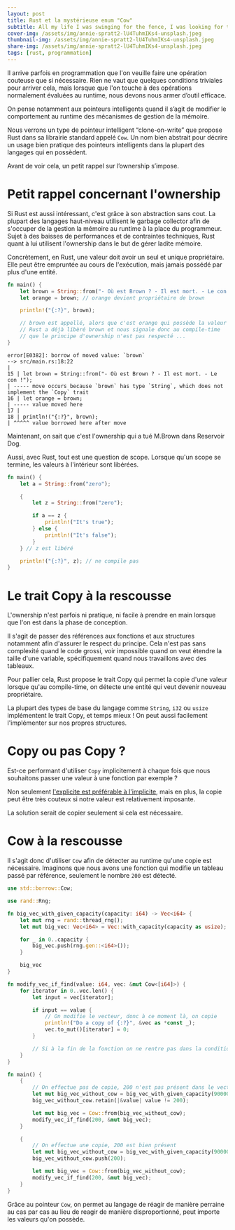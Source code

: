 ```yaml
---
layout: post
title: Rust et la mystérieuse enum "Cow"
subtitle: All my life I was swinging for the fence, I was looking for the triple, Never playing good defense
cover-img: /assets/img/annie-spratt2-lU4TuhmIKs4-unsplash.jpeg
thumbnail-img: /assets/img/annie-spratt2-lU4TuhmIKs4-unsplash.jpeg
share-img: /assets/img/annie-spratt2-lU4TuhmIKs4-unsplash.jpeg
tags: [rust, programmation]
---
```


Il arrive parfois en programmation que l'on veuille faire une opération couteuse que si nécessaire. Rien ne vaut que quelques conditions triviales pour arriver cela, mais lorsque que l'on touche à des opérations normalement évaluées au runtime, nous devons nous armer d’outil efficace.

On pense notamment aux pointeurs intelligents quand il s’agit de modifier le comportement au runtime des mécanismes de gestion de la mémoire.

Nous verrons un type de pointeur intelligent “clone-on-write” que propose Rust dans sa librairie standard appelé `Cow`. Un nom bien abstrait pour décrire un usage bien pratique des pointeurs intelligents dans la plupart des langages qui en possèdent.

Avant de voir cela, un petit rappel sur l’ownership s’impose.

# Petit rappel concernant l'ownership

Si Rust est aussi intéressant, c'est grâce à son abstraction sans cout. La plupart des langages haut-niveau utilisent le garbage collector afin de s'occuper de la gestion la mémoire au runtime à la place du programmeur. Sujet à des baisses de performances et de contraintes techniques, Rust quant à lui utilisent l'ownership dans le but de gérer ladite mémoire.

Concrètement, en Rust, une valeur doit avoir un seul et unique propriétaire. Elle peut être empruntée au cours de l'exécution, mais jamais possédé par plus d'une entité.

```rust
fn main() {
    let brown = String::from("- Où est Brown ? - Il est mort. - Le con !");
    let orange = brown; // orange devient propriétaire de brown

    println!("{:?}", brown);

    // brown est appellé, alors que c'est orange qui possède la valeur de brown.
    // Rust a déjà libèré brown et nous signale donc au compile-time
    // que le principe d'ownership n'est pas respecté ...
}
```

```
error[E0382]: borrow of moved value: `brown`
--> src/main.rs:18:22
|
15 | let brown = String::from("- Où est Brown ? - Il est mort. - Le con !");
| ----- move occurs because `brown` has type `String`, which does not implement the `Copy` trait
16 | let orange = brown;
| ----- value moved here
17 |
18 | println!("{:?}", brown);
| ^^^^^ value borrowed here after move
```

Maintenant, on sait que c'est l'ownership qui a tué M.Brown dans Reservoir Dog.

Aussi, avec Rust, tout est une question de scope. Lorsque qu'un scope se termine, les valeurs à l'intérieur sont libérées.

```rust
fn main() {
    let a = String::from("zero");

    {
        let z = String::from("zero");

        if a == z {
            println!("It's true");
        } else {
            println!("It's false");
        }
    } // z est libéré

    println!("{:?}", z); // ne compile pas
}
```

# Le trait Copy à la rescousse

L'ownership n'est parfois ni pratique, ni facile à prendre en main lorsque que l'on est dans la phase de conception.

Il s'agit de passer des références aux fonctions et aux structures notamment afin d'assurer le respect du principe. Cela n'est pas sans complexité quand le code grossi, voir impossible quand on veut étendre la taille d'une variable, spécifiquement quand nous travaillons avec des tableaux.

Pour pallier cela, Rust propose le trait Copy qui permet la copie d'une valeur lorsque qu'au compile-time, on détecte une entité qui veut devenir nouveau propriétaire.

La plupart des types de base du langage comme `String`, `i32` ou `usize` implémentent le trait Copy, et temps mieux ! On peut aussi facilement l'implémenter sur nos propres structures.

# Copy ou pas Copy ?

Est-ce performant d'utiliser `Copy` implicitement à chaque fois que nous souhaitons passer une valeur à une fonction par exemple ?

Non seulement [l'explicite est préférable à l'implicite](https://peps.python.org/pep-0020/#the-zen-of-python), mais en plus, la copie peut être très couteux si notre valeur est relativement imposante.

La solution serait de copier seulement si cela est nécessaire.

# Cow à la rescousse

Il s'agit donc d'utiliser `Cow` afin de détecter au runtime qu'une copie est nécessaire.
Imaginons que nous avons une fonction qui modifie un tableau passé par référence, seulement le nombre `200` est détecté.

```rust
use std::borrow::Cow;

use rand::Rng;

fn big_vec_with_given_capacity(capacity: i64) -> Vec<i64> {
    let mut rng = rand::thread_rng();
    let mut big_vec: Vec<i64> = Vec::with_capacity(capacity as usize);

    for _ in 0..capacity {
        big_vec.push(rng.gen::<i64>());
    }

    big_vec
}

fn modify_vec_if_find(value: i64, vec: &mut Cow<[i64]>) {
    for iterator in 0..vec.len() {
        let input = vec[iterator];

        if input == value {
            // On modifie le vecteur, donc à ce moment là, on copie
            println!("Do a copy of {:?}", &vec as *const _);
            vec.to_mut()[iterator] = 0;
        }

        // Si à la fin de la fonction on ne rentre pas dans la condition, on ne copie pas.
    }
}

fn main() {
    {
        // On effectue pas de copie, 200 n'est pas présent dans le vecteur
        let mut big_vec_without_cow = big_vec_with_given_capacity(90000);
        big_vec_without_cow.retain(|&value| value != 200);

        let mut big_vec = Cow::from(big_vec_without_cow);
        modify_vec_if_find(200, &mut big_vec);
    }

    {
        // On effectue une copie, 200 est bien présent
        let mut big_vec_without_cow = big_vec_with_given_capacity(90000);
        big_vec_without_cow.push(200);

        let mut big_vec = Cow::from(big_vec_without_cow);
        modify_vec_if_find(200, &mut big_vec);
    }
}
```

Grâce au pointeur `Cow`, on permet au langage de réagir de manière perraine au cas par cas au lieu de reagir de manière disproportionné, peut importe les valeurs qu'on possède.
